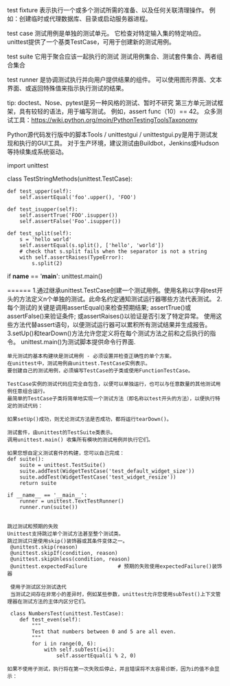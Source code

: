 test fixture
    表示执行一个或多个测试所需的准备、以及任何关联清理操作。
     例如：创建临时或代理数据库、目录或启动服务器进程。

test case
    测试用例是单独的测试单元。 它检查对特定输入集的特定响应。
    unittest提供了一个基类TestCase，可用于创建新的测试用例。

test suite
    它用于聚合应该一起执行的测试
    测试用例集合、测试套件集合、两者组合集合

test runner
    是协调测试执行并向用户提供结果的组件。
    可以使用图形界面、文本界面、或返回特殊值来指示执行测试的结果。

tip: doctest、Nose、pytest是另一种风格的测试、暂时不研究
        第三方单元测试框架，具有较轻的语法，用于编写测试。 例如，assert func（10）== 42。
        众多测试工具：https://wiki.python.org/moin/PythonTestingToolsTaxonomy

Python源代码发行版中的脚本Tools / unittestgui / unittestgui.py是用于测试发现和执行的GUI工具。
对于生产环境，建议测试由Buildbot，Jenkins或Hudson等持续集成系统驱动。


import unittest

class TestStringMethods(unittest.TestCase):

    def test_upper(self):
        self.assertEqual('foo'.upper(), 'FOO')

    def test_isupper(self):
        self.assertTrue('FOO'.isupper())
        self.assertFalse('Foo'.isupper())

    def test_split(self):
        s = 'hello world'
        self.assertEqual(s.split(), ['hello', 'world'])
        # check that s.split fails when the separator is not a string
        with self.assertRaises(TypeError):
            s.split(2)

if __name__ == '__main__':
    unittest.main()


======
1.通过继承unittest.TestCase创建一个测试用例。使用名称以字母test开头的方法定义n个单独的测试。此命名约定通知测试运行器哪些方法代表测试。
2.每个测试的关键是调用assertEqual()来检查预期结果;
    assertTrue()或assertFalse()来验证条件;
    或assertRaises()以验证是否引发了特定异常。
    使用这些方法代替assert语句，以便测试运行器可以累积所有测试结果并生成报告。
3.setUp()和tearDown()方法允许您定义将在每个测试方法之前和之后执行的指令。
    unittest.main()为测试脚本提供命令行界面.






    单元测试的基本构建块是测试用例 - 必须设置并检查正确性的单个方案。
    在unittest中，测试用例由unittest.TestCase实例表示。
    要创建自己的测试用例，必须编写TestCase的子类或使用FunctionTestCase。

    TestCase实例的测试代码应完全自包含，以便可以单独运行，也可以与任意数量的其他测试用例任意组合运行。
    最简单的TestCase子类将简单地实现一个测试方法（即名称以test开头的方法），以便执行特定的测试代码：

    如果setUp()成功，则无论测试方法是否成功，都将运行tearDown()。

    测试套件，由unittest的TestSuite类表示。
    调用unittest.main() 收集所有模块的测试用例并执行它们。

    如果您想自定义测试套件的构建，您可以自己完成：
    def suite():
        suite = unittest.TestSuite()
        suite.addTest(WidgetTestCase('test_default_widget_size'))
        suite.addTest(WidgetTestCase('test_widget_resize'))
        return suite

    if __name__ == '__main__':
        runner = unittest.TextTestRunner()
        runner.run(suite())


    跳过测试和预期的失败
    Unittest支持跳过单个测试方法甚至整个测试类。
    跳过测试只是使用skip()装饰器或其条件变体之一。
     @unittest.skip(reason)
     @unittest.skipIf(condition, reason)
     @unittest.skipUnless(condition, reason)
     @unittest.expectedFailure          # 预期的失败使用expectedFailure()装饰器

     使用子测试区分测试迭代
     当测试之间存在非常小的差异时，例如某些参数，unittest允许您使用subTest()上下文管理器在测试方法的主体内区分它们。

     class NumbersTest(unittest.TestCase):
        def test_even(self):
            """
            Test that numbers between 0 and 5 are all even.
            """
            for i in range(0, 6):
                with self.subTest(i=i):
                    self.assertEqual(i % 2, 0)

    如果不使用子测试，执行将在第一次失败后停止，并且错误将不太容易诊断，因为i的值不会显示：







#
